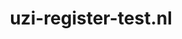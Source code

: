---
layout: post
title:  "uzi-register-test.nl"
internal_url:  "/dutchgov/uzi-register-test.nl.html"
categories: dutchgov
---
